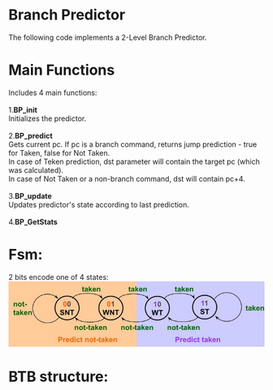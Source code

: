 # Branch Predictor
The following code implements a 2-Level Branch Predictor. <br /> 

# Main Functions
Includes 4 main functions:<br /><br />
1.**BP_init** <br />
Initializes the predictor.<br /><br />
2.**BP_predict** <br />
Gets current pc. If pc is a branch command, returns jump prediction - true for Taken, false for Not Taken. <br />
In case of Teken prediction, dst parameter will contain the target pc (which was calculated).<br />
In case of Not Taken or a non-branch command, dst will contain pc+4.<br /><br />
3.**BP_update**<br />
Updates predictor's state according to last prediction. <br /><br />
4.**BP_GetStats**<br />

# Fsm:
2 bits encode one of 4 states: <br />
<img src="https://github.com/noimoshe/Branch-Predictor/blob/main/fsmStates.JPG">

# BTB structure:

